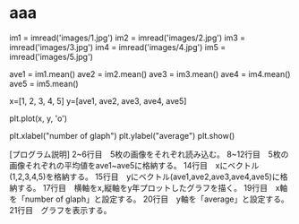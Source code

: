 # aaa
im1 = imread('images/1.jpg')
im2 = imread('images/2.jpg')
im3 = imread('images/3.jpg')
im4 = imread('images/4.jpg')
im5 = imread('images/5.jpg')

ave1 = im1.mean()
ave2 = im2.mean()
ave3 = im3.mean()
ave4 = im4.mean()
ave5 = im5.mean()

x=[1, 2, 3, 4, 5]
y=[ave1, ave2, ave3, ave4, ave5]

plt.plot(x, y, 'o')

plt.xlabel("number of glaph")
plt.ylabel("average")
plt.show()

[プログラム説明]
2~6行目　5枚の画像をそれぞれ読み込む。
8~12行目　5枚の画像それぞれの平均値をave1~ave5に格納する。
14行目　xにベクトル(1,2,3,4,5)を格納する。
15行目　yにベクトル(ave1,ave2,ave3,ave4,ave5)に格納する。
17行目　横軸をx,縦軸をy年プロットしたグラフを描く。
19行目　x軸を「number of glaph」と設定する。
20行目　y軸を「average」と設定する。
21行目　グラフを表示する。
